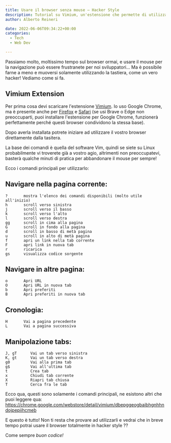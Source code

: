 ```yaml
---
title: Usare il browser senza mouse – Hacker Style
description: Tutorial su Vimium, un'estensione che permette di utilizzare il browser univocamente da tastiera, senza utilizzare il mouse.
author: Alberto Reineri

date: 2022-06-06T09:34:22+00:00
categories:
  - Tech
  - Web Dev

---
```

Passiamo molto, moltissimo tempo sul browser ormai, e usare il mouse per la navigazione può essere frustranete per noi sviluppatori&#8230; Ma è possibile farne a meno e muoversi solamente utilizzando la tastiera, come un vero hacker! Vediamo come si fa.

## Vimium Extension

Per prima cosa devi scaricare l'estensione <a href="https://chrome.google.com/webstore/detail/vimium/dbepggeogbaibhgnhhndojpepiihcmeb" target="_blank" rel="noreferrer noopener">Vimium</a>. Io uso Google Chrome, ma è presente anche per <a href="https://addons.mozilla.org/it/firefox/addon/vimium-ff/" target="_blank" rel="noreferrer noopener">Firefox</a> e <a href="https://apps.apple.com/us/app/vimari/id1480933944?mt=12" target="_blank" rel="noreferrer noopener">Safari</a> (se usi Brave o Edge non preoccuparti, puoi installare l'estensione per Google Chrome, funzionerà perfettamente perché questi browser condividono la stessa base).

Dopo averla installata potrete iniziare ad utilizzare il vostro browser direttamente dalla tasitera.

La base dei comandi è quella del software Vim, quindi se siete su Linux probabilmente vi troverete già a vostro agio, altrimenti non preoccupatevi, basterà qualche minuti di pratica per abbandonare il mouse per sempre!

Ecco i comandi principali per utilizzarlo:

## Navigare nella pagina corrente:

<pre class="wp-block-code"><code>?       mostra l'elenco dei comandi disponibili (molto utile all'inizio)
h       scroll verso sinistra
j       scroll verso il basso
k       scroll verso l'alto
l       scroll verso destra
gg      scroll in cima alla pagina
G       scroll in fondo alla pagina
d       scroll in basso di metà pagina
u       scroll in alto di metà pagina
f       apri un link nella tab corrente
F       apri link in nuova tab
r       ricarica
gs      visualizza codice sorgente</code></pre>

## Navigare in altre pagina:

<pre class="wp-block-code"><code>o       Apri URL
O       Apri URL in nuova tab
b       Apri preferiti
B       Apri preferiti in nuova tab</code></pre>

## Cronologia:

<pre class="wp-block-code"><code>H       Vai a pagina precedente
L       Vai a pagina successiva</code></pre>

## Manipolazione tabs:

<pre class="wp-block-code"><code>J, gT      Vai un tab verso sinistra
K, gt      Vai un tab verso destra
g0         Vai alla prima tab
g$         Vai all'ultima tab
t          Crea tab
x          Chiudi tab corrente
X          Riapri tab chiusa
T          Cerca fra le tab</code></pre>

Ecco qua, questi sono solamente i comandi principali, ne esistono altri che puoi leggere qua: <a href="https://chrome.google.com/webstore/detail/vimium/dbepggeogbaibhgnhhndojpepiihcmeb" target="_blank" rel="noreferrer noopener">https://chrome.google.com/webstore/detail/vimium/dbepggeogbaibhgnhhndojpepiihcmeb</a>

E questo è tutto! Non ti resta che provare ad utilizzarli e vedrai che in breve tempo potrai usare il browser totalmente in hacker style ?‍?

Come sempre _buon codice!_